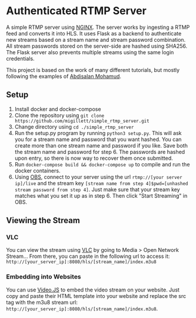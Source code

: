 # Authenticated RTMP Server
A simple RTMP server using [NGINX](https://nginx.org/en/docs/). The server works by ingesting a RTMP feed and converts it into HLS. It uses Flask as a backend to authenticate new streams based on a stream name and stream password combination. All stream passwords stored on the server-side are hashed using SHA256. The Flask server also prevents multiple streams using the same login credentials.

This project is based on the work of many different tutorials, but mostly following the examples of [Abdisalan Mohamud](https://github.com/Abdisalan/blog-code-examples).

## Setup
1. Install docker and docker-compose
2. Clone the repository using `git clone https://github.com/migillett/simple_rtmp_server.git`
3. Change directory using `cd ./simple_rtmp_server`
4. Run the setup.py program by running `python3 setup.py`. This will ask you for a stream name and password that you want hashed. You can create more than one stream name and password if you like. Save both the stream name and password for step 6. The passwords are hashed upon entry, so there is now way to recover them once submitted.
5. Run `docker-compose build && docker-compose up` to compile and run the docker containers.
6. Using [OBS](https://obsproject.com/), connect to your server using the url `rtmp://[your server ip]/live` and the stream key `[stream name from step 4]$pwd=[unhashed stream password from step 4]`. Just make sure that your stream key matches what you set it up as in step 6. Then click "Start Streaming" in OBS.

## Viewing the Stream
### VLC
You can view the stream using [VLC](https://www.videolan.org/vlc/) by going to Media > Open Network Stream... From there, you can paste in the following url to access it: `http://[your_server_ip]:8080/hls/[stream_name]/index.m3u8`

### Embedding into Websites
You can use [Video.JS](https://videojs.com/) to embed the video stream on your website. Just copy and paste their HTML template into your website and replace the src tag with the m3u8 stream url: `http://[your_server_ip]:8080/hls/[stream_name]/index.m3u8`.
